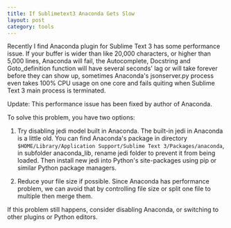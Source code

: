```yaml
---
title: If Sublimetext3 Anaconda Gets Slow
layout: post
category: tools
---
```


Recently I find Anaconda plugin for Sublime Text 3 has some performance issue. If your buffer is wider than like 20,000 characters, or higher than 5,000 lines, Anaconda will fail, the Autocomplete, Docstring and Goto_definition function will have several seconds' lag or will take forever before they can show up, sometimes Anaconda's jsonserver.py process even takes 100% CPU usage on one core and fails quiting when Sublime Text 3 main process is terminated.

<!--more-->

Update: This performance issue has been fixed by author of Anaconda.

To solve this problem, you have two options:

1. Try disabling jedi model built in Anaconda. The built-in jedi in Anaconda is a little old. You can find Anaconda's package in directory `$HOME/Library/Application Support/Sublime Text 3/Packages/anaconda`, in subfolder anaconda_lib, rename jedi folder to prevent it from being loaded. Then install new jedi into Python's site-packages using pip or similar Python package managers.

2. Reduce your file size if possible. Since Anaconda has performance problem, we can avoid that by controlling file size or split one file to multiple then merge them. 

If this problem still happens, consider disabling Anaconda, or switching to other plugins or Python editors.